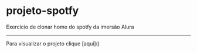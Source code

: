 # projeto-spotfy
 Exercício de clonar home do spotfy da imersão Alura
 <hr>
 Para visualizar o projeto clique [aqui]()
